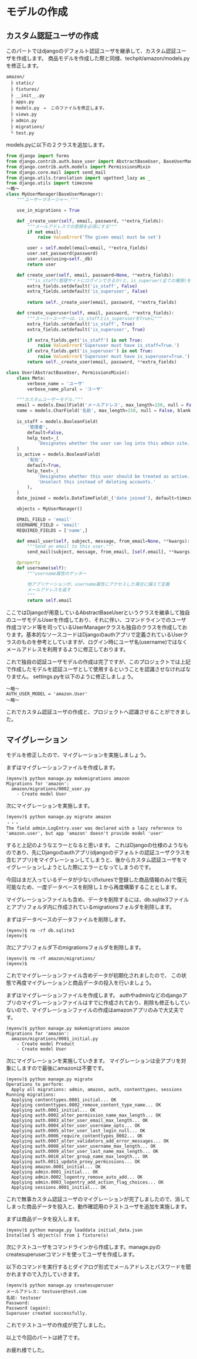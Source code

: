 # モデルの作成

## カスタム認証ユーザの作成
このパートではdjangoのデフォルト認証ユーザを継承して、カスタム認証ユーザを作成します。
商品モデルを作成した際と同様、techpit/amazon/models.pyを修正します。

```
amazon/
　├ static/
　├ fixtures/
　├ __init__.py
　├ apps.py
　├ models.py　←　このファイルを修正します。
　├ views.py　
　├ admin.py
　├ migrations/
　└ test.py
```

models.pyに以下の２クラスを追加します。
```py
from django import forms
from django.contrib.auth.base_user import AbstractBaseUser, BaseUserManager
from django.contrib.auth.models import PermissionsMixin
from django.core.mail import send_mail
from django.utils.translation import ugettext_lazy as _ 
from django.utils import timezone
〜略〜
class MyUserManager(BaseUserManager):
    """ユーザーマネージャー."""

    use_in_migrations = True

    def _create_user(self, email, password, **extra_fields):
        """メールアドレスでの登録を必須にする"""
        if not email:
            raise ValueError('The given email must be set')

        user = self.model(email=email, **extra_fields)
        user.set_password(password)
        user.save(using=self._db)
        return user

    def create_user(self, email, password=None, **extra_fields):
        """is_staff(管理サイトにログインできるか)と、is_superuer(全ての権限)をFalseに"""
        extra_fields.setdefault('is_staff', False)
        extra_fields.setdefault('is_superuser', False)
        
        return self._create_user(email, password, **extra_fields)

    def create_superuser(self, email, password, **extra_fields):
        """スーパーユーザーは、is_staffとis_superuserをTrueに"""
        extra_fields.setdefault('is_staff', True)
        extra_fields.setdefault('is_superuser', True)

        if extra_fields.get('is_staff') is not True:
            raise ValueError('Superuser must have is_staff=True.')
        if extra_fields.get('is_superuser') is not True:
            raise ValueError('Superuser must have is_superuser=True.')
        return self._create_user(email, password, **extra_fields)

class User(AbstractBaseUser, PermissionsMixin):
    class Meta:
        verbose_name = 'ユーザ'
        verbose_name_plural = 'ユーザ'

    """カスタムユーザーモデル."""
    email = models.EmailField('メールアドレス', max_length=150, null = False, blank=False, unique = True)
    name = models.CharField('名前', max_length=150, null = False, blank=False)
    
    is_staff = models.BooleanField(
        '管理者',
        default=False,
        help_text=_(
            'Designates whether the user can log into this admin site.'),
    )
    is_active = models.BooleanField(
        '有効',
        default=True,
        help_text=_(
            'Designates whether this user should be treated as active. '
            'Unselect this instead of deleting accounts.'
        ),
    )
    date_joined = models.DateTimeField(_('date joined'), default=timezone.now)

    objects = MyUserManager()

    EMAIL_FIELD = 'email'
    USERNAME_FIELD = 'email'
    REQUIRED_FIELDS = ['name',]

    def email_user(self, subject, message, from_email=None, **kwargs):
        """Send an email to this user."""
        send_mail(subject, message, from_email, [self.email], **kwargs)

    @property
    def username(self):
        """username属性のゲッター

        他アプリケーションが、username属性にアクセスした場合に備えて定義
        メールアドレスを返す
        """
        return self.email

```

ここではDjangoが用意しているAbstractBaseUserというクラスを継承して独自のユーザモデルUserを作成しており、それに伴い、コマンドラインでのユーザ作成コマンド等を司っているUserManagerクラスも独自のクラスを作成しております。基本的なソースコードはDjangoのauthアプリで定義されているUserクラスのものを参考としていますが、ログイン時にユーザ名(username)ではなくメールアドレスを利用するように修正しております。

これで独自の認証ユーザモデルの作成は完了ですが、このプロジェクトでは上記で作成したモデルを認証ユーザとして使用するということを認識させなければなりません。
settings.pyを以下のように修正しましょう。

```
〜略〜
AUTH_USER_MODEL = 'amazon.User'
〜略〜
```
これでカスタム認証ユーザの作成と、プロジェクトへ認識させることができました。


## マイグレーション
モデルを修正したので、マイグレーションを実施しましょう。

まずはマイグレーションファイルを作成します。
```
(myenv)$ python manage.py makemigrations amazon
Migrations for 'amazon':
  amazon/migrations/0002_user.py
    - Create model User
```

次にマイグレーションを実施します。
```
(myenv)$ python manage.py migrate amazon
・・・
The field admin.LogEntry.user was declared with a lazy reference to 'amazon.user', but app 'amazon' doesn't provide model 'user'
```

すると上記のようなエラーとなると思います。
これはDjangoの仕様のようなものであり、先にDjangoのauthアプリ(djangoのデフォルトの認証ユーザクラスを含むアプリ)をマイグレーションしてしまうと、後からカスタム認証ユーザをマイグレーションしようとした際にエラーとなってしまうのです。

今回はまだ入っているデータが少ない(fixturesで登録した商品情報のみ)で復元可能なため、一度データベースを削除し１から再度構築することとします。

マイグレーションファイルも含め、データを削除するには、db.sqlite3ファイルとアプリフォルダ内に作成されているmigrationsフォルダを削除します。


まずはデータベースのデータファイルを削除します。
```shell
(myenv)$ rm -rf db.sqlite3
(myenv)$
```
次にアプリフォルダ下のmigrationsフォルダを削除します。
```shell
(myenv)$ rm -rf amazon/migrations/
(myenv)$
```

これでマイグレーションファイル含めデータが初期化されましたので、
この状態で再度マイグレーションと商品データの投入を行いましょう。

まずはマイグレーションファイルを作成します。
authやadminなどのdjangoアプリのマイグレーションファイルはすでに作成されており、削除も修正もしていないので、マイグレーションファイルの作成はamazonアプリのみで大丈夫です。
```
(myenv)$ python manage.py makemigrations amazon
Migrations for 'amazon':
  amazon/migrations/0001_initial.py
    - Create model Product
    - Create model User
```

次にマイグレーションを実施していきます。
マイグレーションは全アプリを対象にしますので最後にamazonは不要です。
```
(myenv)$ python manage.py migrate
Operations to perform:
  Apply all migrations: admin, amazon, auth, contenttypes, sessions
Running migrations:
  Applying contenttypes.0001_initial... OK
  Applying contenttypes.0002_remove_content_type_name... OK
  Applying auth.0001_initial... OK
  Applying auth.0002_alter_permission_name_max_length... OK
  Applying auth.0003_alter_user_email_max_length... OK
  Applying auth.0004_alter_user_username_opts... OK
  Applying auth.0005_alter_user_last_login_null... OK
  Applying auth.0006_require_contenttypes_0002... OK
  Applying auth.0007_alter_validators_add_error_messages... OK
  Applying auth.0008_alter_user_username_max_length... OK
  Applying auth.0009_alter_user_last_name_max_length... OK
  Applying auth.0010_alter_group_name_max_length... OK
  Applying auth.0011_update_proxy_permissions... OK
  Applying amazon.0001_initial... OK
  Applying admin.0001_initial... OK
  Applying admin.0002_logentry_remove_auto_add... OK
  Applying admin.0003_logentry_add_action_flag_choices... OK
  Applying sessions.0001_initial... OK
  ```

これで無事カスタム認証ユーザのマイグレーションが完了しましたので、消してしまった商品データを投入と、動作確認用のテストユーザを追加を実施します。

まずは商品データを投入します。
```shell
(myenv)$ python manage.py loaddata initial_data.json
Installed 5 object(s) from 1 fixture(s)
```

次にテストユーザをコマンドラインから作成します。manage.pyのcreatesuperuserコマンドを使ってユーザを作成します。

以下のコマンドを実行するとダイアログ形式でメールアドレスとパスワードを聞かれますので入力していきます。
```
(myenv)$ python manage.py createsuperuser
メールアドレス: testuser@test.com
名前: testuser
Password: 
Password (again): 
Superuser created successfully.
```

これでテストユーザの作成が完了しました。

以上で今回のパートは終了です。

お疲れ様でした。





